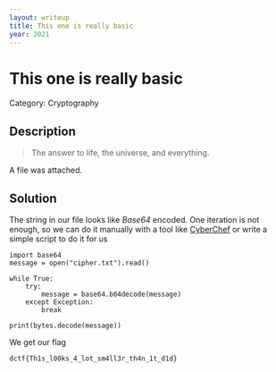 ```yaml
---
layout: writeup
title: This one is really basic
year: 2021
---
```

# This one is really basic
Category: Cryptography

## Description

> The answer to life, the universe, and everything.

A file was attached.  

## Solution

The string in our file looks like *Base64* encoded. One iteration is not enough, so we can do it manually with a tool like [CyberChef](https://gchq.github.io/CyberChef/) or write a simple script to do it for us
```
import base64
message = open("cipher.txt").read()

while True:
    try:
        message = base64.b64decode(message)
    except Exception:
        break

print(bytes.decode(message))
```

We get our flag
```
dctf{Th1s_l00ks_4_lot_sm4ll3r_th4n_1t_d1d}
```